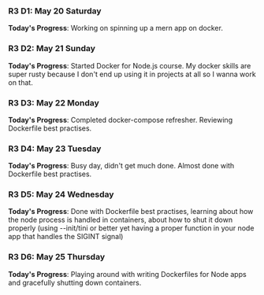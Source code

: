 ### R3 D1: May 20 Saturday

**Today's Progress**: Working on spinning up a mern app on docker.


### R3 D2: May 21 Sunday

**Today's Progress**: Started Docker for Node.js course. My docker skills are super rusty because I don't end up using it in projects at all so I wanna work on that.


### R3 D3: May 22 Monday

**Today's Progress**: Completed docker-compose refresher. Reviewing Dockerfile best practises.


### R3 D4: May 23 Tuesday

**Today's Progress**: Busy day, didn't get much done. Almost done with Dockerfile best practises.


### R3 D5: May 24 Wednesday

**Today's Progress**: Done with Dockerfile best practises, learning about how the node process is handled in containers, about how to shut it down properly (using --init/tini or better yet having a proper function in your node app that handles the SIGINT signal)


### R3 D6: May 25 Thursday

**Today's Progress**: Playing around with writing Dockerfiles for Node apps and gracefully shutting down containers. 
